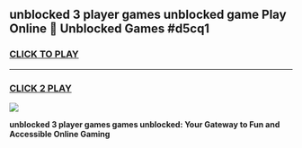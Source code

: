 
## unblocked 3 player games unblocked game Play Online 👋 Unblocked Games #d5cq1
<h3>
<a href="https://premium.freeplayer.one?title=unblocked_3_player_games&ref=21F">CLICK TO PLAY</a></h3>
<hr>

<h3>
<a href="https://premium.freeplayer.one?title=unblocked_3_player_games&ref=21F">CLICK 2 PLAY</a>
  
</h3>

<a href="https://premium.freeplayer.one?title=unblocked_3_player_games&ref=21F/"><img src="https://clearcache.store/games.png"></a>


**unblocked 3 player games games unblocked: Your Gateway to Fun and Accessible Online Gaming**
